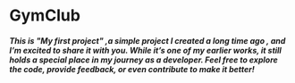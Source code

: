 # GymClub
##### This is "My first project" ,a simple project I created a long time ago , and I’m excited to share it with you. While it’s one of my earlier works, it still holds a special place in my journey as a developer. Feel free to explore the code, provide feedback, or even contribute to make it better!
